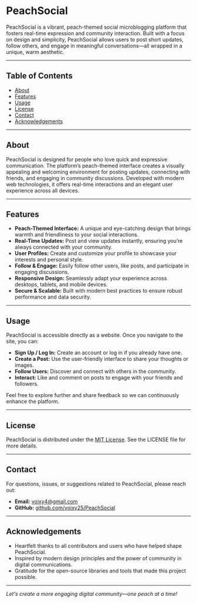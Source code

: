 # PeachSocial

PeachSocial is a vibrant, peach-themed social microblogging platform that fosters real-time expression and community interaction. Built with a focus on design and simplicity, PeachSocial allows users to post short updates, follow others, and engage in meaningful conversations—all wrapped in a unique, warm aesthetic.

---

## Table of Contents

- [About](#about)
- [Features](#features)
- [Usage](#usage)
- [License](#license)
- [Contact](#contact)
- [Acknowledgements](#acknowledgements)

---

## About

PeachSocial is designed for people who love quick and expressive communication. The platform’s peach-themed interface creates a visually appealing and welcoming environment for posting updates, connecting with friends, and engaging in community discussions. Developed with modern web technologies, it offers real-time interactions and an elegant user experience across all devices.

---

## Features

- **Peach-Themed Interface:** A unique and eye-catching design that brings warmth and friendliness to your social interactions.
- **Real-Time Updates:** Post and view updates instantly, ensuring you’re always connected with your community.
- **User Profiles:** Create and customize your profile to showcase your interests and personal style.
- **Follow & Engage:** Easily follow other users, like posts, and participate in engaging discussions.
- **Responsive Design:** Seamlessly adapt your experience across desktops, tablets, and mobile devices.
- **Secure & Scalable:** Built with modern best practices to ensure robust performance and data security.

---

## Usage

PeachSocial is accessible directly as a website. Once you navigate to the site, you can:

- **Sign Up / Log In:** Create an account or log in if you already have one.
- **Create a Post:** Use the user-friendly interface to share your thoughts or images.
- **Follow Users:** Discover and connect with others in the community.
- **Interact:** Like and comment on posts to engage with your friends and followers.

Feel free to explore further and share feedback so we can continuously enhance the platform.

---

## License

PeachSocial is distributed under the [MIT License](LICENSE). See the LICENSE file for more details.

---

## Contact

For questions, issues, or suggestions related to PeachSocial, please reach out:

- **Email:** [voixy4@gmail.com](mailto:voixy4@gmail.com)
- **GitHub:** [github.com/voixy25/PeachSocial](https://github.com/voixy25/PeachSocial)

---

## Acknowledgements

- Heartfelt thanks to all contributors and users who have helped shape PeachSocial.
- Inspired by modern design principles and the power of community in digital communications.
- Gratitude for the open-source libraries and tools that made this project possible.

---

*Let's create a more engaging digital community—one peach at a time!*
